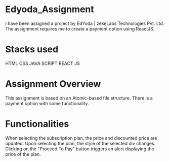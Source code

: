 # Edyoda_Assignment
  I have been assigned a project by EdYoda | zekeLabs Technologies Pvt. Ltd. The assignment requires me to create a payment option using ReactJS.

# Stacks used
  HTML
  CSS
  JAVA SCRIPT
  REACT JS
# Assignment Overview
This assignment is based on an Atomic-based file structure.
There is a payment option with some functionality.

# Functionalities
When selecting the subscription plan, the price and discounted price are updated.
Upon selecting the plan, the style of the selected div changes.
Clicking on the "Proceed To Pay" button triggers an alert displaying the price of the plan.

